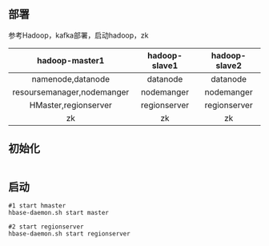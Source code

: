 ## 部署

参考Hadoop，kafka部署，启动hadoop，zk

|       hadoop-master1       | hadoop-slave1 | hadoop-slave2 |
|:--------------------------:|:-------------:|:-------------:|
|     namenode,datanode      |   datanode    |   datanode    |
| resoursemanager,nodemanger |  nodemanger   |  nodemanger   |
|   HMaster,regionserver    |     regionserver |    regionserver     |              |
|   zk    |     zk |    zk     |              |

## 初始化 

```
```
## 启动
```
#1 start hmaster
hbase-daemon.sh start master

#2 start regionserver
hbase-daemon.sh start regionserver

```
